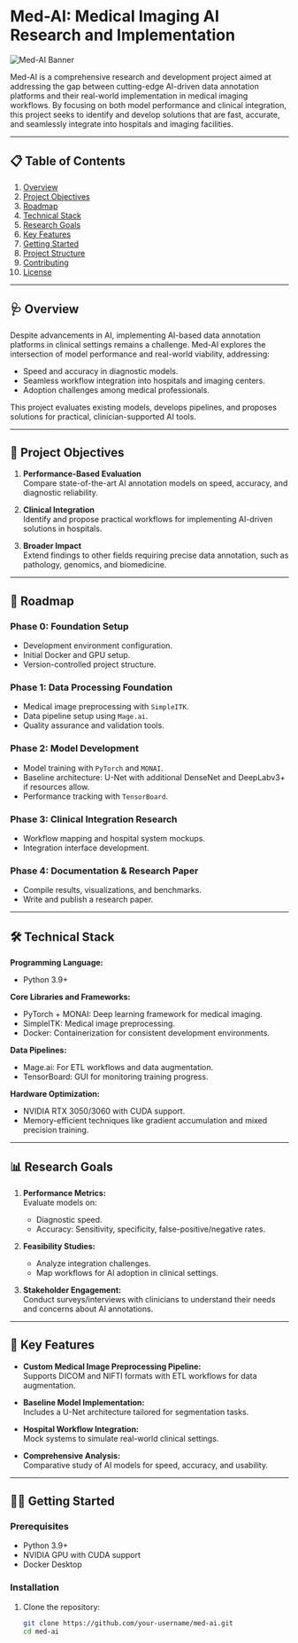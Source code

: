 # Med-AI: Medical Imaging AI Research and Implementation

![Med-AI Banner](https://i.imgur.com/2sNQKP5.jpg)

Med-AI is a comprehensive research and development project aimed at addressing the gap between cutting-edge AI-driven data annotation platforms and their real-world implementation in medical imaging workflows. By focusing on both model performance and clinical integration, this project seeks to identify and develop solutions that are fast, accurate, and seamlessly integrate into hospitals and imaging facilities.

---

## 📋 Table of Contents
1. [Overview](#-overview)
2. [Project Objectives](#-project-objectives)
3. [Roadmap](#-roadmap)
4. [Technical Stack](#-technical-stack)
5. [Research Goals](#-research-goals)
6. [Key Features](#-key-features)
7. [Getting Started](#-getting-started)
8. [Project Structure](#-project-structure)
9. [Contributing](#-contributing)
10. [License](#-license)

---

## 🩺 Overview

Despite advancements in AI, implementing AI-based data annotation platforms in clinical settings remains a challenge. Med-AI explores the intersection of model performance and real-world viability, addressing:
- Speed and accuracy in diagnostic models.
- Seamless workflow integration into hospitals and imaging centers.
- Adoption challenges among medical professionals.

This project evaluates existing models, develops pipelines, and proposes solutions for practical, clinician-supported AI tools.

---

## 🎯 Project Objectives

1. **Performance-Based Evaluation**  
   Compare state-of-the-art AI annotation models on speed, accuracy, and diagnostic reliability.

2. **Clinical Integration**  
   Identify and propose practical workflows for implementing AI-driven solutions in hospitals.

3. **Broader Impact**  
   Extend findings to other fields requiring precise data annotation, such as pathology, genomics, and biomedicine.

---

## 🚀 Roadmap

### Phase 0: Foundation Setup
- Development environment configuration.
- Initial Docker and GPU setup.
- Version-controlled project structure.

### Phase 1: Data Processing Foundation
- Medical image preprocessing with `SimpleITK`.
- Data pipeline setup using `Mage.ai`.
- Quality assurance and validation tools.

### Phase 2: Model Development
- Model training with `PyTorch` and `MONAI`.
- Baseline architecture: U-Net with additional DenseNet and DeepLabv3+ if resources allow.
- Performance tracking with `TensorBoard`.

### Phase 3: Clinical Integration Research
- Workflow mapping and hospital system mockups.
- Integration interface development.

### Phase 4: Documentation & Research Paper
- Compile results, visualizations, and benchmarks.
- Write and publish a research paper.

---

## 🛠️ Technical Stack

**Programming Language:**  
- Python 3.9+

**Core Libraries and Frameworks:**  
- PyTorch + MONAI: Deep learning framework for medical imaging.
- SimpleITK: Medical image preprocessing.
- Docker: Containerization for consistent development environments.

**Data Pipelines:**  
- Mage.ai: For ETL workflows and data augmentation.
- TensorBoard: GUI for monitoring training progress.

**Hardware Optimization:**  
- NVIDIA RTX 3050/3060 with CUDA support.
- Memory-efficient techniques like gradient accumulation and mixed precision training.

---

## 📊 Research Goals

1. **Performance Metrics:**  
   Evaluate models on:
   - Diagnostic speed.
   - Accuracy: Sensitivity, specificity, false-positive/negative rates.

2. **Feasibility Studies:**  
   - Analyze integration challenges.
   - Map workflows for AI adoption in clinical settings.

3. **Stakeholder Engagement:**  
   Conduct surveys/interviews with clinicians to understand their needs and concerns about AI annotations.

---

## 🌟 Key Features

- **Custom Medical Image Preprocessing Pipeline:**  
  Supports DICOM and NIFTI formats with ETL workflows for data augmentation.

- **Baseline Model Implementation:**  
  Includes a U-Net architecture tailored for segmentation tasks.

- **Hospital Workflow Integration:**  
  Mock systems to simulate real-world clinical settings.

- **Comprehensive Analysis:**  
  Comparative study of AI models for speed, accuracy, and usability.

---

## 🧑‍💻 Getting Started

### Prerequisites
- Python 3.9+
- NVIDIA GPU with CUDA support
- Docker Desktop

### Installation
1. Clone the repository:
   ```bash
   git clone https://github.com/your-username/med-ai.git
   cd med-ai
